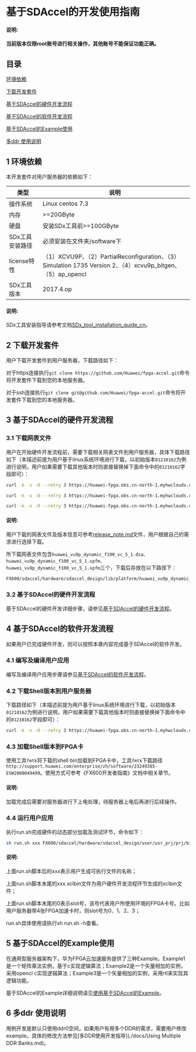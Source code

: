 基于SDAccel的开发使用指南
=======================


#### 说明:

**当前版本仅限root账号进行相关操作，其他账号不能保证功能正确。**

目录
-------------------------

[环境依赖](#sec-1)

[下载开发套件](#sec-2)

[基于SDAccel的硬件开发流程](#sec-3)

[基于SDAccel的软件开发流程](#sec-4)

[基于SDAccel的Example使用](#sec-5)

[多ddr 使用说明](#sec-6)

<a name="sec_1"></a>
## 1 环境依赖

本开发套件对用户服务器的依赖如下：

| 类型        | 说明                                       |
| --------- | ---------------------------------------- |
| 操作系统      | Linux centos 7.3                         |
| 内存        | >=20GByte                                |
| 硬盘        | 安装SDx工具前>=100GByte                       |
| SDx工具安装路径 | 必须安装在文件夹/software下                       |
| license特性 | （1）XCVU9P、（2）PartialReconfiguration、（3）Simulation 1735 Version 2、（4）xcvu9p_bitgen、（5）ap_opencl |
| SDx工具版本   | 2017.4.op                                |

#### 说明:

SDx工具安装指导请参考文档[SDx_tool_installation_guide_cn](./docs/SDx_tool_installation_guide_cn.docx)。

<a name="sec_2"></a>
## 2 下载开发套件

用户下载开发套件到用户服务器，下载路径如下：

对于https连接执行`git clone https://github.com/Huawei/fpga-accel.git`命令将开发套件下载到您的本地服务器。

对于ssh连接执行`git clone git@github.com/Huawei/fpga-accel.git`命令将开发套件下载到您的本地服务器。

<a name="sec_3"></a>
## 3 基于SDAccel的硬件开发流程

### 3.1 下载网表文件

用户在开始硬件开发流程前，需要下载相关网表文件到用户服务器，具体下载路径如下（本描述前提为用户基于linux系统环境进行下载，以初始版本`01210162`为例进行说明，用户如果需要下载其他版本时则直接替换掉下面命令中的`01210162`字段即可）：

```bash
curl -k -s -O --retry 3 https://huawei-fpga.obs.cn-north-1.myhwclouds.com/FX600/hardware/sdaccel_design/dsa_v01210162/huawei_vu9p_dynamic_f100_vc_5_1.dsa

curl -k -s -O --retry 3 https://huawei-fpga.obs.cn-north-1.myhwclouds.com/FX600/hardware/sdaccel_design/dsa_v01210162/huawei_vu9p_dynamic_f100_vc_5_1.spfm

curl -k -s -O --retry 3 https://huawei-fpga.obs.cn-north-1.myhwclouds.com/FX600/hardware/sdaccel_design/dsa_v01210162/huawei_vu9p_dynamic_f100_vc_5_1.xpfm
```

#### 说明:

用户下载的网表文件及版本信息可参考[release_note.md](../../release_note.md)文件，用户根据自己的需求进行选择下载。

所下载网表文件包含`huawei_vu9p_dynamic_f100_vc_5_1.dsa、huawei_vu9p_dynamic_f100_vc_5_1.spfm、huawei_vu9p_dynamic_f100_vc_5_1.xpfm`三个，下载后存放在以下路径下：

```bash
FX600/sdaccel/hardware/sdaccel_design/lib/platform/huawei_vu9p_dynamic_f100_vc_5_1
```

### 3.2 基于SDAccel的硬件开发流程

基于SDAccel的硬件开发详细步骤，请参见[基于SDAccel的硬件开发流程](./docs/Implementation_Process_of_SDAccel_based_Hardware_Development_cn.md)。

<a name="sec_4"></a>
## 4 基于SDAccel的软件开发流程

如果用户已完成硬件开发，则可以按照本章内容完成基于SDAccel的软件开发。

### 4.1 编写及编译用户应用

编写及编译用户应用步骤请参见[基于SDAccel的软件开发流程](./docs/SDAccel_based_SDK_Configuration_and_Compilation_cn.md)。

### 4.2 下载Shell版本到用户服务器

下载路径如下（本描述前提为用户基于linux系统环境进行下载，以初始版本`01210162`为例进行说明，用户如果需要下载其他版本时则直接替换掉下面命令中的`01210162`字段即可）：

```bash
curl -k -s -O --retry 3 https://huawei-fpga.obs.cn-north-1.myhwclouds.com/FX600/hardware/sdaccel_design/bin_v01210162/hcf_sdaccel_x_vu9p_1xpr_shell.bin
```

### 4.3 加载Shell版本到FPGA卡

使用工具`fmtk`将下载的shell bin加载到FPGA卡中，工具`fmtk`下载路径`http://support.huawei.com/enterprise/zh/software/23249385-ESW2000049499`。使用方式可参考《FX600开发者指南》文档中相关章节。

#### 说明:

加载完成后需要对服务器进行下上电处理，待服务器上电后再进行后续操作。

### 4.4 运行用户应用

执行run.sh完成硬件的动态部分加载及测试环节，命令如下：

```bash
sh run.sh xxx FX600/sdaccel/hardware/sdaccel_design/user/usr_prj/prj/bin/xxx.xclbin 0
```

#### 说明:

上面run.sh脚本后的xxx表示用户生成可执行文件的名称；

上面run.sh脚本末尾的xxx.xclbin文件为用户硬件开发流程环节生成的xclbin文件；

上面run.sh脚本末尾的0表示slot号，该号代表用户所使用环境的FPGA卡号。比如用户服务器带4张FPGA加速卡时，则slot号为0、1、2、3；

run.sh具体使用请执行sh run.sh -h查看。

<a name="sec_5"></a>
## 5 基于SDAccel的Example使用

在通用型服务器架构下，华为FPGA云加速服务提供了三种Example。Example1是一个矩阵乘法实例，基于c实现逻辑算法；Example2是一个矢量相加的实例，采用opencl c实现逻辑算法；Example3是一个矢量相加的实例，采用rtl来实现其逻辑功能。

基于SDAccel的Example详细说明请见[使用基于SDAccel的Example](./docs/Using_an_SDAccel_based_Example_cn.md)。

<a name="sec-6"></a>
## 6  多ddr 使用说明

用例开发是默认只使用ddr0空间，如果用户有用多个DDR的需求，需要用户修改example。具体的修改方法参见[多DDR使用开发指导](./docs/Using Multiple DDR Banks.md)。
